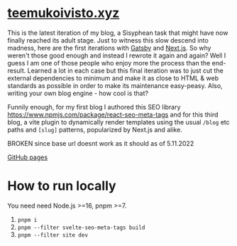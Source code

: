 # [teemukoivisto.xyz](https://teemukoivisto.xyz)

This is the latest iteration of my blog, a Sisyphean task that might have now finally reached its adult stage. Just to witness this slow descend into madness, here are the first iterations with [Gatsby](https://github.com/TeemuKoivisto/simple-gatsby-typescript-blog) and [Next.js](https://github.com/TeemuKoivisto/nextjs-blog-typescript-tailwind). So why weren't those good enough and instead I rewrote it again and again? Well I guess I am one of those people who enjoy more the process than the end-result. Learned a lot in each case but this final iteration was to just cut the external dependencies to minimum and make it as close to HTML & web standards as possible in order to make its maintenance easy-peasy. Also, writing your own blog engine - how cool is that?

Funnily enough, for my first blog I authored this SEO library https://www.npmjs.com/package/react-seo-meta-tags and for this third blog, a vite plugin to dynamically render templates using the usual `/blog` etc paths and `[slug]` patterns, popularized by Next.js and alike.

BROKEN since base url doesnt work as it should as of 5.11.2022

[GitHub pages](https://teemukoivisto.github.io/teemukoivisto.xyz/)

# How to run locally

You need need Node.js >=16, pnpm >=7.

1. `pnpm i`
2. `pnpm --filter svelte-seo-meta-tags build`
3. `pnpm --filter site dev`
